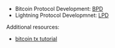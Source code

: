 
- Bitcoin Protocol Development: [BPD](/bpd)
- Lightning Protocol Developmnet: [LPD](/lpd)

Additional resources:

- [bitcoin tx tutorial](https://github.com/chaincodelabs/bitcoin-tx-tutorial)